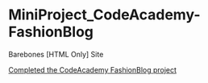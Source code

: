 # MiniProject_CodeAcademy-FashionBlog
Barebones [HTML Only] Site

[Completed the CodeAcademy FashionBlog project](https://www.codecademy.com/learn/paths/learn-how-to-build-websites)
